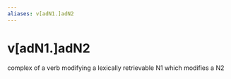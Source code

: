 ```yaml
---
aliases: v[adN1.]adN2
---
```

# v[adN1.]adN2

complex of a verb modifying a lexically retrievable N1 which modifies a N2